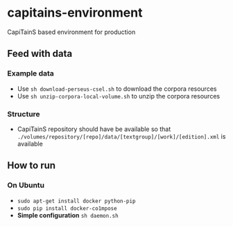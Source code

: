 # capitains-environment
CapiTainS based environment for production


## Feed with data

### Example data

- Use `sh download-perseus-csel.sh` to download the corpora resources
- Use `sh unzip-corpora-local-volume.sh` to unzip the corpora resources

### Structure

- CapiTainS repository should have be available so that `./volumes/repository/[repo]/data/[textgroup]/[work]/[edition].xml` is available

## How to run

### On Ubuntu

- `sudo apt-get install docker python-pip`
- `sudo pip install docker-co1mpose`
- **Simple configuration** `sh daemon.sh`